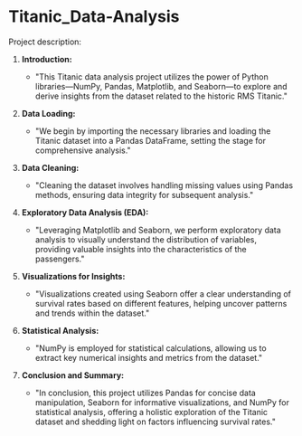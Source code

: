 # Titanic_Data-Analysis

Project description:

1. **Introduction:**
   - "This Titanic data analysis project utilizes the power of Python libraries—NumPy, Pandas, Matplotlib, and Seaborn—to explore and derive insights from the dataset related to the historic RMS Titanic."

2. **Data Loading:**
   - "We begin by importing the necessary libraries and loading the Titanic dataset into a Pandas DataFrame, setting the stage for comprehensive analysis."

3. **Data Cleaning:**
   - "Cleaning the dataset involves handling missing values using Pandas methods, ensuring data integrity for subsequent analysis."

4. **Exploratory Data Analysis (EDA):**
   - "Leveraging Matplotlib and Seaborn, we perform exploratory data analysis to visually understand the distribution of variables, providing valuable insights into the characteristics of the passengers."

5. **Visualizations for Insights:**
   - "Visualizations created using Seaborn offer a clear understanding of survival rates based on different features, helping uncover patterns and trends within the dataset."

6. **Statistical Analysis:**
   - "NumPy is employed for statistical calculations, allowing us to extract key numerical insights and metrics from the dataset."

7. **Conclusion and Summary:**
   - "In conclusion, this project utilizes Pandas for concise data manipulation, Seaborn for informative visualizations, and NumPy for statistical analysis, offering a holistic exploration of the Titanic dataset and shedding light on factors influencing survival rates."

